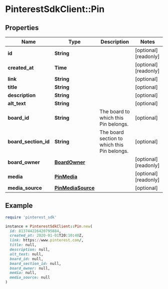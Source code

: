 # PinterestSdkClient::Pin

## Properties

| Name | Type | Description | Notes |
| ---- | ---- | ----------- | ----- |
| **id** | **String** |  | [optional][readonly] |
| **created_at** | **Time** |  | [optional][readonly] |
| **link** | **String** |  | [optional] |
| **title** | **String** |  | [optional] |
| **description** | **String** |  | [optional] |
| **alt_text** | **String** |  | [optional] |
| **board_id** | **String** | The board to which this Pin belongs. | [optional] |
| **board_section_id** | **String** | The board section to which this Pin belongs. | [optional] |
| **board_owner** | [**BoardOwner**](BoardOwner.md) |  | [optional][readonly] |
| **media** | [**PinMedia**](PinMedia.md) |  | [optional][readonly] |
| **media_source** | [**PinMediaSource**](PinMediaSource.md) |  | [optional] |

## Example

```ruby
require 'pinterest_sdk'

instance = PinterestSdkClient::Pin.new(
  id: 813744226420795884,
  created_at: 2020-01-01T20:10:40Z,
  link: https://www.pinterest.com/,
  title: null,
  description: null,
  alt_text: null,
  board_id: null,
  board_section_id: null,
  board_owner: null,
  media: null,
  media_source: null
)
```

